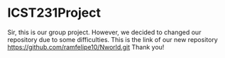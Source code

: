 # ICST231Project
Sir, this is our group project.
However, we decided to changed our repository due to some difficulties.
This is the link of our new repository  https://github.com/ramfelipe10/Nworld.git 
Thank you! 
